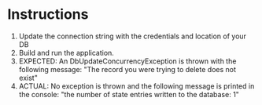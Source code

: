 # Instructions

1. Update the connection string with the credentials and location of your DB
2. Build and run the application.
3. EXPECTED: An DbUpdateConcurrencyException is thrown with the following message: "The record you were trying to delete does not exist"
4. ACTUAL: No exception is thrown and the following message is printed in the console: "the number of state entries written to the database: 1"
